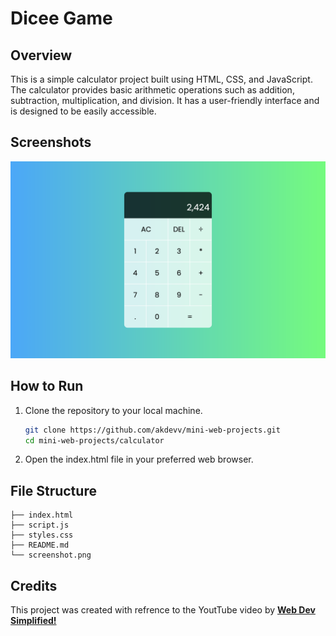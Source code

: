 # Dicee Game

## Overview
This is a simple calculator project built using HTML, CSS, and JavaScript. The calculator provides basic arithmetic operations such as addition, subtraction, multiplication, and division. It has a user-friendly interface and is designed to be easily accessible.

## Screenshots
![Demo Screenshot](./screenshot.png)

## How to Run
1. Clone the repository to your local machine.
   ```bash
   git clone https://github.com/akdevv/mini-web-projects.git
   cd mini-web-projects/calculator
   ```
2. Open the index.html file in your preferred web browser.

## File Structure
```
├── index.html
├── script.js
├── styles.css
├── README.md
└── screenshot.png
```

## Credits
This project was created with refrence to the YoutTube video by [**Web Dev Simplified!**](https://www.youtube.com/watch?v=j59qQ7YWLxw)
